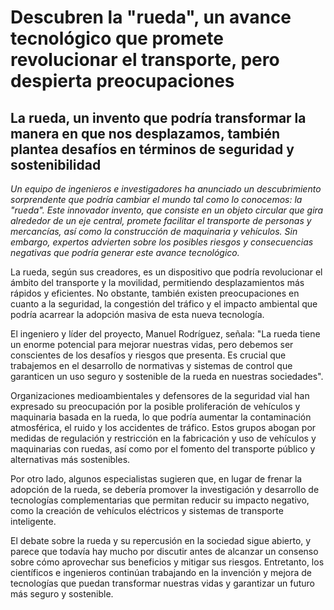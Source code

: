 # Descubren la "rueda", un avance tecnológico que promete revolucionar el transporte, pero despierta preocupaciones

## La rueda, un invento que podría transformar la manera en que nos desplazamos, también plantea desafíos en términos de seguridad y sostenibilidad

*Un equipo de ingenieros e investigadores ha anunciado un descubrimiento sorprendente que podría cambiar el mundo tal como lo conocemos: la "rueda". Este innovador invento, que consiste en un objeto circular que gira alrededor de un eje central, promete facilitar el transporte de personas y mercancías, así como la construcción de maquinaria y vehículos. Sin embargo, expertos advierten sobre los posibles riesgos y consecuencias negativas que podría generar este avance tecnológico.*

La rueda, según sus creadores, es un dispositivo que podría revolucionar el ámbito del transporte y la movilidad, permitiendo desplazamientos más rápidos y eficientes. No obstante, también existen preocupaciones en cuanto a la seguridad, la congestión del tráfico y el impacto ambiental que podría acarrear la adopción masiva de esta nueva tecnología.

El ingeniero y líder del proyecto, Manuel Rodríguez, señala: "La rueda tiene un enorme potencial para mejorar nuestras vidas, pero debemos ser conscientes de los desafíos y riesgos que presenta. Es crucial que trabajemos en el desarrollo de normativas y sistemas de control que garanticen un uso seguro y sostenible de la rueda en nuestras sociedades".

Organizaciones medioambientales y defensores de la seguridad vial han expresado su preocupación por la posible proliferación de vehículos y maquinaria basada en la rueda, lo que podría aumentar la contaminación atmosférica, el ruido y los accidentes de tráfico. Estos grupos abogan por medidas de regulación y restricción en la fabricación y uso de vehículos y maquinarias con ruedas, así como por el fomento del transporte público y alternativas más sostenibles.

Por otro lado, algunos especialistas sugieren que, en lugar de frenar la adopción de la rueda, se debería promover la investigación y desarrollo de tecnologías complementarias que permitan reducir su impacto negativo, como la creación de vehículos eléctricos y sistemas de transporte inteligente.

El debate sobre la rueda y su repercusión en la sociedad sigue abierto, y parece que todavía hay mucho por discutir antes de alcanzar un consenso sobre cómo aprovechar sus beneficios y mitigar sus riesgos. Entretanto, los científicos e ingenieros continúan trabajando en la invención y mejora de tecnologías que puedan transformar nuestras vidas y garantizar un futuro más seguro y sostenible.
